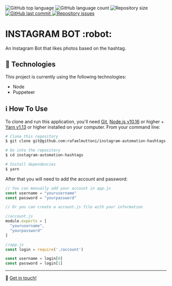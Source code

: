 <p>
  <img alt="GitHub top language" src="https://img.shields.io/github/languages/top/rafaelmuttoni/instagram-automation-hashtags.svg">

  <img alt="GitHub language count" src="https://img.shields.io/github/languages/count/rafaelmuttoni/instagram-automation-hashtags.svg">

  <img alt="Repository size" src="https://img.shields.io/github/repo-size/rafaelmuttoni/instagram-automation-hashtags.svg">

  <a href="https://github.com/rafaelmuttoni/instagram-automation-hashtags/commits/master">
    <img alt="GitHub last commit" src="https://img.shields.io/github/last-commit/rafaelmuttoni/instagram-automation-hashtags.svg">
  </a>

  <a href="https://github.com/rafaelmuttoni/instagram-automation-hashtags/issues">
    <img alt="Repository issues" src="https://img.shields.io/github/issues/rafaelmuttoni/instagram-automation-hashtags.svg">
  </a>
</p>

<h1>
  INSTAGRAM BOT :robot:
</h1>

<p>An Instagram Bot that likes photos based on the hashtag.</p>

## :rocket: Technologies

This project is currently using the following technologies:

- Node
- Puppeteer

## :information_source: How To Use

To clone and run this application, you'll need [Git](https://git-scm.com), [Node.js v10.16](https://nodejs.org/) or higher + [Yarn v1.13](https://yarnpkg.com/) or higher installed on your computer. From your command line:

```bash
# Clone this repository
$ git clone git@github.com:rafaelmuttoni/instagram-automation-hashtags.git

# Go into the repository
$ cd instagram-automation-hashtags

# Install dependencies
$ yarn
```

After that you will need to add the account and password:

```javascript
// You can manually add your account in app.js
const username = "yourusername"
const password = "yourpassword"
```

```javascript
// Or you can create a account.js file with your information

//account.js
module.exports = [
  "yourusername",
  "yourpassword"
]

//app.js
const login = require('./account')

const username = login[0]
const password = login[1]
```

---

:wave: [Get in touch!](https://www.linkedin.com/in/rafaelmuttoni/)